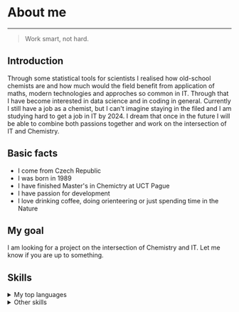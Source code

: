 # About me

---
> Work smart, not hard.

## Introduction
Through some statistical tools for scientists I realised how old-school chemists are and how much would the field benefit from application of maths, modern technologies and approches so common in IT. Through that I have become interested in data science and in coding in general. Currently I still have a job as a chemist, but I can't imagine staying in the filed and I am studying hard to get a job in IT by 2024. I dream that once in the future I will be able to combine both passions together and work on the intersection of IT and Chemistry.

## Basic facts <!-- TO DO: add more details about me later -->
* I come from Czech Republic 
* I was born in 1989
* I have finished Master's in Chemictry at UCT Pague
* I have passion for development
* I love drinking coffee, doing orienteering or just spending time in the Nature

## My goal
I am looking for a project on the intersection of Chemistry and IT. Let me know if you are up to something.

## Skills

<details>
<summary>My top languages</summary>

| Rank | Languages |
|-----:|:----------|
|     1| Python    |
|     2| Javascript|
|     3| SQL       |

</details>

<details>
<summary>Other skills</summary>

* HTML
* Data Analysis

</details>
